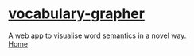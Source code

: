 # [vocabulary-grapher](https://grace-sodunke.github.io/vocabulary-grapher/templates/index.html)

A web app to visualise word semantics in a novel way.  
[Home](https://grace-sodunke.github.io/vocabulary-grapher/templates/index.html)

